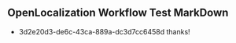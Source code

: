 ## OpenLocalization Workflow Test MarkDown
* 3d2e20d3-de6c-43ca-889a-dc3d7cc6458d 
thanks!<!--HONumber=Mar16_HO2-->
